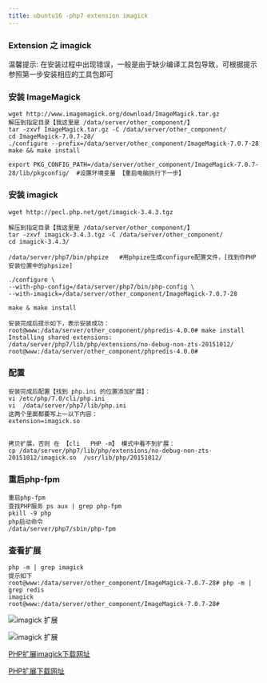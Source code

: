 ```yaml
---
title: ubuntu16 -php7 extension imagick
---
```

### Extension 之 imagick 

温馨提示: 在安装过程中出现错误，一般是由于缺少编译工具包导致，可根据提示参照第一步安装相应的工具包即可

### 安装 ImageMagick

```
wget http://www.imagemagick.org/download/ImageMagick.tar.gz
解压到指定目录【我这里是 /data/server/other_component/】
tar -zxvf ImageMagick.tar.gz -C /data/server/other_component/
cd ImageMagick-7.0.7-28/
./configure --prefix=/data/server/other_component/ImageMagick-7.0.7-28 
make && make install

export PKG_CONFIG_PATH=/data/server/other_component/ImageMagick-7.0.7-28/lib/pkgconfig/  #设置环境变量 【重启电脑执行下一步】
```

### 安装 imagick

```
wget http://pecl.php.net/get/imagick-3.4.3.tgz

解压到指定目录【我这里是 /data/server/other_component/】
tar -zxvf imagick-3.4.3.tgz -C /data/server/other_component/
cd imagick-3.4.3/

/data/server/php7/bin/phpize   #用phpize生成configure配置文件，[找到你PHP安装位置中的phpsize]

./configure \
--with-php-config=/data/server/php7/bin/php-config \
--with-imagick=/data/server/other_component/ImageMagick-7.0.7-28 

make & make install

安装完成后提示如下，表示安装成功：
root@www:/data/server/other_component/phpredis-4.0.0# make install
Installing shared extensions:     /data/server/php7/lib/php/extensions/no-debug-non-zts-20151012/
root@www:/data/server/other_component/phpredis-4.0.0# 
```

### 配置

```
安装完成后配置【找到 php.ini 的位置添加扩展】：
vi /etc/php/7.0/cli/php.ini
vi  /data/server/php7/lib/php.ini  
这两个里面都要写上一以下内容：
extension=imagick.so


拷贝扩展，否则 在 【cli   PHP -m】 模式中看不到扩展：
cp /data/server/php7/lib/php/extensions/no-debug-non-zts-20151012/imagick.so  /usr/lib/php/20151012/
```

### 重启php-fpm 

```
重启php-fpm
查找PHP服务 ps aux | grep php-fpm
pkill -9 php
php启动命令
/data/server/php7/sbin/php-fpm
```

### 查看扩展

```
php -m | grep imagick
提示如下
root@www:/data/server/other_component/ImageMagick-7.0.7-28# php -m | grep redis
imagick
root@www:/data/server/other_component/ImageMagick-7.0.7-28# 
```

![imagick 扩展](/img/ubuntu/php/extension/e_imagick.png "redis imagick")

![imagick 扩展](/img/ubuntu/php/extension/e_imagick2.png "redis imagick")



[PHP扩展imagick下载网址](http://pecl.php.net/package/imagick "PHP扩展imagick下载网址")

 [PHP扩展下载网址](http://pecl.php.net/package-stats.php "PHP扩展下载网址")






























